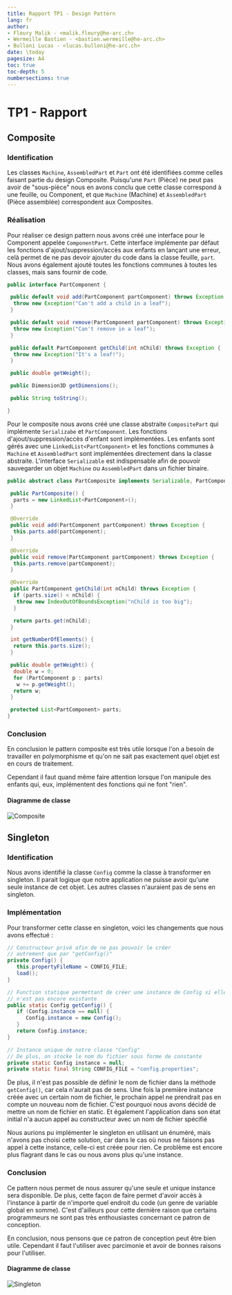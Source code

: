 ```yaml
---
title: Rapport TP1 - Design Pattern
lang: fr
author:
- Fleury Malik - <malik.fleury@he-arc.ch>
- Wermeille Bastien - <bastien.wermeille@he-arc.ch>
- Bulloni Lucas - <lucas.bulloni@he-arc.ch>
date: \today
pagesize: A4
toc: true
toc-depth: 5
numbersections: true
---
```


# TP1 - Rapport

## Composite
### Identification
Les classes `Machine`, `AssembledPart` et `Part` ont été identifiées comme celles faisant partie du design Composite. Puisqu'une `Part` (Pièce) ne peut pas avoir de "sous-pièce" nous en avons conclu que cette classe correspond à une feuille, ou Component, et que `Machine` (Machine) et `AssembledPart` (Pièce assemblée) correspondent aux Composites.

### Réalisation
Pour réaliser ce design pattern nous avons créé une interface pour le Component appelée `ComponentPart`. Cette interface implémente par défaut les fonctions d'ajout/suppression/accès aux enfants en lançant une erreur, celà permet de ne pas devoir ajouter du code dans la classe feuille, `part`. Nous avons également ajouté toutes les fonctions communes à toutes les classes, mais sans fournir de code.

```java
public interface PartComponent {

 public default void add(PartComponent partComponent) throws Exception {
  throw new Exception("Can't add a child in a leaf");
 }

 public default void remove(PartComponent partComponent) throws Exception {
  throw new Exception("Can't remove in a leaf");
 }

 public default PartComponent getChild(int nChild) throws Exception {
  throw new Exception("It's a leaf!");
 }

 public double getWeight();

 public Dimension3D getDimensions();

 public String toString();

}
```

Pour le composite nous avons créé une classe abstraite `CompositePart` qui implémente `Serializabe` et `PartComponent`. Les fonctions d'ajout/suppression/accès d'enfant sont implémentées. Les enfants sont gérés avec une `LinkedList<PartComponent>` et les fonctions communes à `Machine` et `AssembledPart` sont implémentées directement dans la classe abstraite. L'interface `Serializable` est indispensable afin de pouvoir sauvegarder un objet `Machine` ou `AssembledPart` dans un fichier binaire.

```java
public abstract class PartComposite implements Serializable, PartComponent {

 public PartComposite() {
  parts = new LinkedList<PartComponent>();
 }

 @Override
 public void add(PartComponent partComponent) throws Exception {
  this.parts.add(partComponent);
 }

 @Override
 public void remove(PartComponent partComponent) throws Exception {
  this.parts.remove(partComponent);
 }

 @Override
 public PartComponent getChild(int nChild) throws Exception {
  if (parts.size() < nChild) {
   throw new IndexOutOfBoundsException("nChild is too big");
  }

  return parts.get(nChild);
 }

 int getNumberOfElements() {
  return this.parts.size();
 }

 public double getWeight() {
  double w = 0;
  for (PartComponent p : parts)
   w += p.getWeight();
  return w;
 }

 protected List<PartComponent> parts;
}
```


### Conclusion
En conclusion le pattern composite est très utile lorsque l'on a besoin de travailler en polymorphisme et qu'on ne sait pas exactement quel objet est en cours de traitement.

Cependant il faut quand même faire attention lorsque l'on manipule des enfants qui, eux, implémentent des fonctions qui ne font "rien".

#### Diagramme de classe

![Composite](composite.jpg)

## Singleton
### Identification
Nous avons identifié la classe `Config` comme la classe à transformer en singleton. Il parait logique que notre application ne puisse avoir qu'une seule instance de cet objet. Les autres classes n'auraient pas de sens en singleton.

### Implémentation
Pour transformer cette classe en singleton, voici les changements que nous avons effectué :

```java
// Constructeur privé afin de ne pas pouvoir le créer
// autrement que par "getConfig()"
private Config() {
   this.propertyFileName = CONFIG_FILE;
   load();
}

// Function statique permettant de créer une instance de Config si elle
// n'est pas encore existante
public static Config getConfig() {
   if (Config.instance == null) {
      Config.instance = new Config();
   }
   return Config.instance;
}

// Instance unique de notre classe "Config"
// De plus, on stocke le nom du fichier sous forme de constante
private static Config instance = null;
private static final String CONFIG_FILE = "config.properties";
```

De plus, il n'est pas possible de définir le nom de fichier dans la méthode `getConfig()`, car cela n'aurait pas de sens. Une fois la première instance créée avec un certain nom de fichier, le prochain appel ne prendrait pas en compte un nouveau nom de fichier. C'est pourquoi nous avons décidé de mettre un nom de fichier en static. Et également l'application dans son état initial n'a aucun appel au constructeur avec un nom de fichier spécifié

Nous aurions pu implémenter le singleton en utilisant un énuméré, mais n'avons pas choisi cette solution, car dans le cas où nous ne faisons pas appel à cette instance, celle-ci est créée pour rien. Ce problème est encore plus flagrant dans le cas ou nous avons plus qu'une instance.



### Conclusion
Ce pattern nous permet de nous assurer qu'une seule et unique instance sera disponible. De plus, cette façon de faire permet d'avoir accès à l'instance à partir de n'importe quel endroit du code (un genre de variable global en somme).
C'est d'ailleurs pour cette dernière raison que certains programmeurs ne sont pas très enthousiastes concernant ce patron de conception.

En conclusion, nous pensons que ce patron de conception peut être bien utile. Cependant il faut l'utiliser avec parcimonie et avoir de bonnes raisons pour l'utiliser.

#### Diagramme de classe

![Singleton](singleton.jpg)
